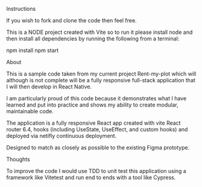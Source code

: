
Instructions

If you wish to fork and clone the code then feel free. 

This is a NODE project created with Vite so to run it please install node and then install all dependencies by running the following from a terminal:

npm install
npm start

About

This is a sample code taken from my current project Rent-my-plot which will although is not complete will be a fully responsive full-stack application that I will then develop in React Native. 

I am particularly proud of this code because it demonstrates what I have learned and put into practice and shows my ability to create modular, maintainable code.

The application is a fully responsive React app created with vite React router 6.4, hooks (including UseState, UseEffect, and custom hooks) and deployed via netifly continuous deployment.

Designed to match as closely as possible to the existing Figma prototype.

Thoughts

To improve the code I would use TDD to unit test this application using a framework like Vitetest and run end to ends with a tool like Cypress. 




